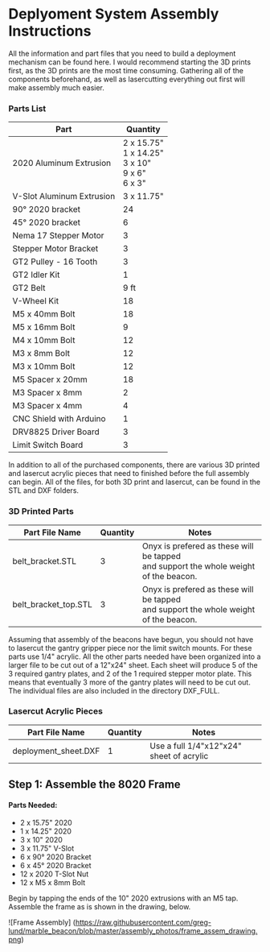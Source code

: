 # Deplyoment System Assembly Instructions

All the information and part files that you need to build a deployment mechanism can be found here. I would recommend starting the 3D prints first, as the 3D prints are the most time consuming. Gathering all of the components beforehand, as well as lasercutting everything out first will make assembly much easier. 

### Parts List
Part | Quantity
-------- | --------
2020 Aluminum Extrusion | 2 x 15.75"<br>1 x 14.25"<br>3 x 10"<br>9 x 6"<br>6 x 3"
V-Slot Aluminum Extrusion | 3 x 11.75"
90&deg; 2020 bracket | 24
45&deg; 2020 bracket | 6
Nema 17 Stepper Motor | 3
Stepper Motor Bracket | 3
GT2 Pulley - 16 Tooth | 3
GT2 Idler Kit | 1
GT2 Belt | 9 ft
V-Wheel Kit | 18
M5 x 40mm Bolt | 18
M5 x 16mm Bolt | 9
M4 x 10mm Bolt | 12
M3 x 8mm Bolt | 12
M3 x 10mm Bolt | 12
M5 Spacer x 20mm | 18
M3 Spacer x 8mm | 2
M3 Spacer x 4mm | 4
CNC Shield with Arduino | 1
DRV8825 Driver Board | 3
Limit Switch Board | 3

In addition to all of the purchased components, there are various 3D printed and lasercut acrylic pieces that need to finished before the full assembly can begin. All of the files, for both 3D print and lasercut, can be found in the STL and DXF folders.

### 3D Printed Parts
Part File Name | Quantity | Notes
-------- | -------- | --------
belt\_bracket.STL | 3 | Onyx is prefered as these will be tapped<br>and support the whole weight of the beacon.
belt\_bracket\_top.STL | 3 | Onyx is prefered as these will be tapped<br>and support the whole weight of the beacon.

Assuming that assembly of the beacons have begun, you should not have to lasercut the gantry gripper piece nor the limit switch mounts. For these parts use 1/4" acrylic. All the other parts needed have been organized into a larger file to be cut out of a 12"x24" sheet. Each sheet will produce 5 of the 3 required gantry plates, and 2 of the 1 required stepper motor plate. This means that eventually 3 more of the gantry plates will need to be cut out. The individual files are also included in the directory DXF\_FULL.

### Lasercut Acrylic Pieces
Part File Name | Quantity | Notes
-------- | -------- | --------
deployment\_sheet.DXF | 1 | Use a full 1/4"x12"x24" sheet of acrylic

## Step 1: Assemble the 8020 Frame

#### Parts Needed:
- 2 x 15.75" 2020
- 1 x 14.25" 2020
- 3 x 10" 2020
- 3 x 11.75" V-Slot
- 6 x 90&deg; 2020 Bracket
- 6 x 45&deg; 2020 Bracket
- 12 x 2020 T-Slot Nut
- 12 x M5 x 8mm Bolt

Begin by tapping the ends of the 10" 2020 extrusions with an M5 tap. Assemble the frame as is shown in the drawing, below.

![Frame Assembly]
(https://raw.githubusercontent.com/greg-lund/marble_beacon/blob/master/assembly_photos/frame_assem_drawing.png)

